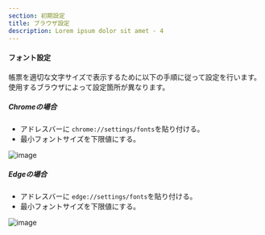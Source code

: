 ```yaml
---
section: 初期設定
title: ブラウザ設定
description: Lorem ipsum dolor sit amet - 4
---
```

#### フォント設定

帳票を適切な文字サイズで表示するために以下の手順に従って設定を行います。使用するブラウザによって設定箇所が異なります。

##### Chromeの場合

- アドレスバーに ``chrome://settings/fonts``を貼り付ける。
- 最小フォントサイズを下限値にする。

![image](https://user-images.githubusercontent.com/22786124/212241939-9c30713f-d713-4743-8836-b855eb87793c.png)

##### Edgeの場合

- アドレスバーに ``edge://settings/fonts``を貼り付ける。
- 最小フォントサイズを下限値にする。

![image](https://user-images.githubusercontent.com/22786124/212242049-685571db-b8fb-41bd-be8c-f4bc6c81a8fb.png)